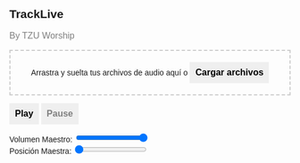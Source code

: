<!DOCTYPE html>
<html lang="es">
<head>
  <meta charset="UTF-8">
  <meta name="viewport" content="width=device-width, initial-scale=1.0">
  <title>TrackLive</title>
  <script src="https://unpkg.com/wavesurfer.js"></script>
  <style>
    body {
      font-family: 'Arial', sans-serif; /* Cambiar a la fuente que desees */
    }

    h2 {
      font-weight: bold;
      font-size: 24px;
      color: black; /* Color del título */
    }

    #subtitle {
      font-size: 16px;
      font-weight: normal;
      color: gray; /* Color del subtítulo */
    }

    button {
      font-size: 16px;
      font-weight: bold;
      padding: 10px;
      cursor: pointer;
      border: none;
    }

    #playButton {
      color: black; /* Color del botón de reproducción */
    }

    #pauseButton {
      color: gray; /* Color del botón de pausa */
    }
  </style>
</head>
<body>

<h2>TrackLive</h2>
<p id="subtitle">By TZU Worship</p>

<div id="dropArea" style="border: 2px dashed #ccc; padding: 20px; text-align: center;">
  Arrastra y suelta tus archivos de audio aquí o
  <button id="loadButton" onclick="loadFiles()">Cargar archivos</button>
</div>

<button id="playButton" onclick="playAll()">Play</button>
<button id="pauseButton" onclick="pauseAll()">Pause</button>

<div>
  <label for="masterVolume">Volumen Maestro:</label>
  <input type="range" id="masterVolume" min="0" max="1" step="0.1" value="1" oninput="changeMasterVolume(this.value)">
</div>

<div>
  <label for="masterSeek">Posición Maestra:</label>
  <input type="range" id="masterSeek" min="0" max="100" step="0.1" value="0" oninput="changeMasterPosition(this.value)">
  <div id="masterWaveform"></div>
</div>

<script>
  var audioElements = [];
  var masterVolume = 1;
  var masterWaveform;

  function allowDrop(event) {
    event.preventDefault();
    document.getElementById('dropArea').style.border = '2px dashed #aaa';
  }

  function drop(event) {
    event.preventDefault();
    document.getElementById('dropArea').style.border = '2px dashed #ccc';

    var files = event.dataTransfer.files;
    loadAudioFiles(files);
  }

  function loadFiles() {
    var input = document.createElement('input');
    input.type = 'file';
    input.accept = 'audio/*';
    input.multiple = true;
    input.addEventListener('change', function() {
      loadAudioFiles(input.files);
    });
    input.click();
  }

  function loadAudioFiles(files) {
    for (var i = 0; i < files.length; i++) {
      var audio = document.createElement('audio');
      audio.src = URL.createObjectURL(files[i]);
      audio.preload = 'auto';
      audio.controls = true;
      audioElements.push(audio);

      // Mostrar el nombre del archivo
      var fileName = document.createElement('p');
      fileName.textContent = files[i].name;
      document.body.appendChild(fileName);

      document.body.appendChild(audio);
    }

    // Inicializar Wavesurfer para la forma de onda maestra
    masterWaveform = WaveSurfer.create({
      container: '#masterWaveform',
      waveColor: 'gray', // Cambiar a gris
      progressColor: 'black', // Cambiar a negro
      height: 50,
      cursorWidth: 0,
      interact: true,  // Permitir interacción con la forma de onda
    });

    // Cargar la forma de onda maestra con el primer archivo de audio
    masterWaveform.load(URL.createObjectURL(files[0]));

    // Actualizar la forma de onda maestra a medida que se reproduce
    audioElements.forEach(function(audio) {
      audio.addEventListener('timeupdate', function() {
        var currentTime = audio.currentTime;
        var duration = audio.duration;
        var percentage = (currentTime / duration) * 100;
        masterSeek.value = percentage;
        masterWaveform.seekTo(currentTime / duration);
      });
    });

    // Hacer clic en la forma de onda maestra para cambiar la posición del track maestro
    masterWaveform.on('seek', function(progress) {
      var currentTime = progress * audioElements[0].duration;
      audioElements.forEach(function(audio) {
        audio.currentTime = currentTime;
      });
    });
  }

  function playAll() {
    audioElements.forEach(function(audio) {
      audio.play();
      audio.volume = masterVolume;
    });
  }

  function pauseAll() {
    audioElements.forEach(function(audio) {
      audio.pause();
    });
  }

  function changeMasterVolume(value) {
    masterVolume = parseFloat(value);
    audioElements.forEach(function(audio) {
      audio.volume = masterVolume;
    });
  }

  function changeMasterPosition(value) {
    var percentage = parseFloat(value);
    var currentTime = audioElements[0].duration * (percentage / 100);
    audioElements.forEach(function(audio) {
      audio.currentTime = currentTime;
    });
  }

  var dropArea = document.getElementById('dropArea');
  dropArea.addEventListener('dragover', allowDrop);
  dropArea.addEventListener('drop', drop);
</script>

</body>
</html>
